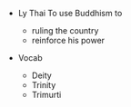 - Ly Thai To use Buddhism to
  + ruling the country
  + reinforce his power

- Vocab
  + Deity
  + Trinity
  + Trimurti

